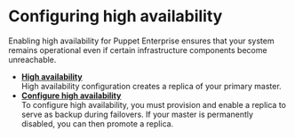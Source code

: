 # Configuring high availability

Enabling high availability for Puppet Enterprise ensures that your system remains operational even if certain infrastructure components become unreachable.

-   **[High availability](high_availability_overview.md#)**  
High availability configuration creates a replica of your primary master.
-   **[Configure high availability](configure_high_availability.md#)**  
To configure high availability, you must provision and enable a replica to serve as backup during failovers. If your master is permanently disabled, you can then promote a replica.

